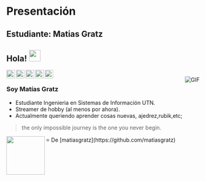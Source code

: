 # Presentación

## Estudiante: Matias Gratz

## Hola! <img src="https://raw.githubusercontent.com/iampavangandhi/iampavangandhi/master/gifs/Hi.gif" width="30px"></h2>

<a href="https://twitter.com/matiasgratz">
  <img align="left" alt="Matias Twitter" width="22px" src="https://cdn.jsdelivr.net/npm/simple-icons@v3/icons/twitter.svg" />
</a>
<a href="https://github.com/matiasgratz">
  <img align="left" alt="Matias Github" width="22px" src="https://cdn.jsdelivr.net/npm/simple-icons@v3/icons/github.svg" />
</a>
<a href="https://t.me/Mighty">
  <img align="left" alt="Mighty's Telegram" width="22px" src="https://cdn.jsdelivr.net/npm/simple-icons@v3/icons/telegram.svg" />
</a>
<a href="https://www.twitch.tv/mightyplayer">
  <img align="left" alt="Mightyplayer Twitch" width="22px" src="https://i.postimg.cc/CK1sTc2s/twitch.png" />
</a>
<a href="https://www.instagram.com/matiasgratz/">
  <img align="left" alt="Matias Instagram" width="22px" src="https://i.postimg.cc/KjN5hCmQ/instagram.png" />
</a>
<br />
<img align="right" alt="GIF" src="https://media.giphy.com/media/13HgwGsXF0aiGY/giphy.gif" />

### Soy Matías Gratz
- Estudiante Ingenieria en Sistemas de Información UTN.
- Streamer de hobby (al menos por ahora). 
- Actualmente queriendo aprender cosas nuevas, ajedrez,rubik,etc;

>the only impossible journey is the one you never begin.
<img align="left" width="100" height="100" src="https://i.postimg.cc/L8zLcrvP/foto.jpg">
⭐️ De [matiasgratz](https://github.com/matiasgratz)
